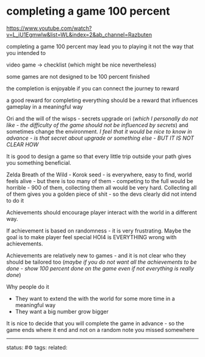 # completing a game 100 percent
https://www.youtube.com/watch?v=L_iU1Egmwlw&list=WL&index=2&ab_channel=Razbuten

completing a game 100 percent may lead you to playing it not the way that you intended to

video game -> checklist (which might be nice nevertheless)

some games are not designed to be 100 percent finished

the completion is enjoyable if you can connect the journey to reward

a good reward for completing everything should be a reward that influences gameplay in a meaningful way

Ori and the will of the wisps - secrets upgrade ori (*which I personally do not like - the difficulty of the game should not be influenced by secrets*) and sometimes change the environment.
*I feel that it would be nice to know in advance - is that secret about upgrade or something else - BUT IT IS NOT CLEAR HOW*

It is good to design a game so that every little trip outside your path gives you something beneficial.

Zelda Breath of the Wild - Korok seed - is everywhere, easy to find, world feels alive - but there is too many of them - competing to the full would be horrible - 900 of them, collecting them all would be very hard.
Collecting all of them gives you a golden piece of shit - so the devs clearly did not intend to do it

Achievements should encourage player interact with the world in a different way.

If achievement is based on randomness - it is very frustrating.
Maybe the goal is to make player feel special
HOI4 is EVERYTHING wrong with achievements.


Achievements are relatively new to games - and it is not clear who they should be tailored too (*maybe if you do not want all the achievements to be done - show 100 percent done on the game even if not everything is really done*)


Why people do it
 - They want to extend the with the world for some more time in a meaningful way
 - They want a big number grow bigger


It is nice to decide that you will complete the game in advance - so the game ends where it end and not on a random note you missed somewhere






---
status: #⚙️ 
tags: 
related: 
